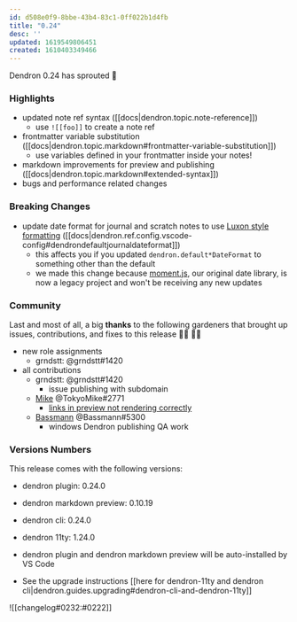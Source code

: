 ```yaml
---
id: d508e0f9-8bbe-43b4-83c1-0ff022b1d4fb
title: "0.24"
desc: ''
updated: 1619549806451
created: 1610403349466
---
```


Dendron 0.24 has sprouted :seedling:

### Highlights
- updated note ref syntax ([[docs|dendron.topic.note-reference]])
  - use `![[foo]]` to create a note ref
- frontmatter variable substitution ([[docs|dendron.topic.markdown#frontmatter-variable-substitution]])
  - use variables defined in your frontmatter inside your notes!
- markdown improvements for preview and publishing ([[docs|dendron.topic.markdown#extended-syntax]])
- bugs and performance related changes

### Breaking Changes
- update date format for journal and scratch notes to use [Luxon style formatting](https://moment.github.io/luxon/#/formatting) ([[docs|dendron.ref.config.vscode-config#dendrondefaultjournaldateformat]])
  - this affects you if you updated `dendron.default*DateFormat` to something other than the default 
  - we made this change because [moment.js](https://momentjs.com/docs/#/-project-status/), our original date library, is now a legacy project and won't be receiving any new updates

### Community

Last and most of all, a big **thanks** to the following gardeners that brought up issues, contributions, and fixes to this release :man_farmer: :woman_farmer: 

- new role assignments
  - grndstt: @grndstt#1420 
- all contributions
  - grndstt: @grndstt#1420 
    - issue publishing with subdomain
  - [Mike](https://github.com/ms3056) @TokyoMike#2771 
    - [links in preview not rendering correctly](https://github.com/dendronhq/dendron/issues/442)
  - [Bassmann](https://github.com/Bassmann) @Bassmann#5300 
    - windows Dendron publishing QA work

### Versions Numbers
This release comes with the following versions:
- dendron plugin: 0.24.0
- dendron markdown preview: 0.10.19
- dendron cli: 0.24.0
- dendron 11ty: 1.24.0

- dendron plugin and dendron markdown preview will be auto-installed by VS Code
- See the upgrade instructions [[here for dendron-11ty and dendron cli|dendron.guides.upgrading#dendron-cli-and-dendron-11ty]]

![[changelog#0232:#0222]]
